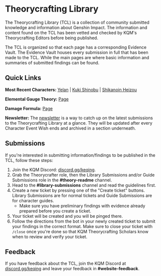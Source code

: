 # Theorycrafting Library

The Theorycrafting Library (TCL) is a collection of community submitted knowledge and information about Genshin Impact. The information and content found on the TCL has been vetted and checked by KQM's Theorycrafting Editors before being published.

The TCL is organized so that each page has a corresponding Evidence Vault. The Evidence Vault houses every submission in full that has been made to the TCL. While the main pages are where basic information and summaries of submitted findings can be found.

## Quick Links

**Most Recent Characters:** [Yelan](/characters/hydro/yelan.md) | [Kuki Shinobu](/characters/electro/shinobu.md) | [Shikanoin Heizou](/characters/anemo/heizou.md)

**Elemental Gauge Theory:** [Page](https://library.keqingmains.com/combat-mechanics/elemental-effects/elemental-gauge-theory)

**Damage Formula:** [Page](https://library.keqingmains.com/combat-mechanics/damage/damage-formula)

**Newsletter:** The [newsletter](https://library.keqingmains.com/newsletter) is a way to catch up on the latest submissions to the Theorycrafting Library at a glance. They will be updated after every Character Event Wish ends and archived in a section underneath.

## Submissions

If you're interested in submitting information/findings to be published in the TCL, follow these steps:

1. Join the KQM Discord: [discord.gg/keqing](https://discord.com/invite/keqing).  
2. Grab the Theorycrafter role, then the Library Submissions and/or Guide Submissions role in the **#theory-readme** channel.  
3. Head to the **#library-submissions** channel and read the guidelines first.
4. Create a new ticket by pressing one of the "Create ticket" buttons. Library Submissions are for normal tickets and Guide Submissions are for character guides.  
   * Make sure you have preliminary findings with evidence already prepared before you create a ticket.  
5. Your ticket will be created and you will be pinged there.  
6. Follow the directions from the bot in your newly created ticket to submit your findings in the correct format. Make sure to close your ticket with `/close` once you're done so that KQM Theorycrafting Scholars know when to review and verify your ticket.  

## Feedback

If you have feedback about the TCL, join the KQM Discord at [discord.gg/keqing](https://discord.com/invite/keqing) and leave your feedback in **#website-feedback**.

